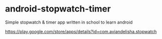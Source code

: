 # android-stopwatch-timer
Simple stopwatch &amp; timer app written in school to learn android

https://play.google.com/store/apps/details?id=com.aviandelisha.stopwatch
